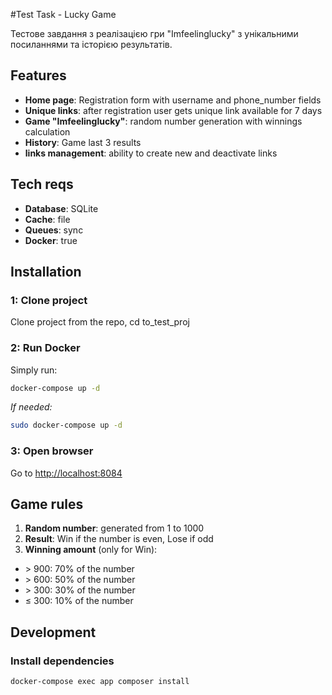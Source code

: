 #Test Task - Lucky Game

Тестове завдання з реалізацією гри "Imfeelinglucky" з унікальними посиланнями та історією результатів.

## Features

- **Home page**: Registration form with username and phone_number fields
- **Unique links**: after registration user gets unique link available for 7 days
- **Game "Imfeelinglucky"**: random number generation with winnings calculation
- **History**: Game last 3 results
- **links management**: ability to create new and deactivate links

## Tech reqs

- **Database**: SQLite
- **Cache**: file
- **Queues**: sync 
- **Docker**: true

## Installation

### 1: Clone project

Clone project from the repo, cd to_test_proj

### 2: Run Docker

Simply run:
```bash
docker-compose up -d
```

*If needed:*
```bash
sudo docker-compose up -d
```

### 3: Open browser
Go to [http://localhost:8084](http://localhost:8084)

## Game rules


1. **Random number**: generated from 1 to 1000
2. **Result**: Win if the number is even, Lose if odd
3. **Winning amount** (only for Win):
- \> 900: 70% of the number
- \> 600: 50% of the number 
- \> 300: 30% of the number
- ≤ 300: 10% of the number

## Development

### Install dependencies
```bash
docker-compose exec app composer install
```
